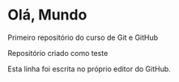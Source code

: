 # Olá, Mundo
 Primeiro repositório do curso de Git e GitHub

Repositório criado como teste 

Esta linha foi escrita no próprio editor do GitHub.
